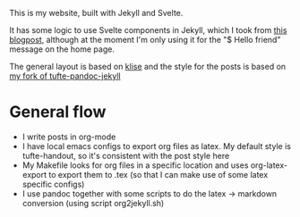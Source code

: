 This is my website, built with Jekyll and Svelte.

It has some logic to use Svelte components in Jekyll, which I took from 
[this blogpost](https://web.archive.org/web/20210618184658/https://davidtang.io/2020-01-25-adding-svelte-3-to-a-jekyll-site/),
although at the moment I'm only using it for the "$ Hello friend" message on the home page.

The general layout is based on [klise](https://github.com/piharpi/jekyll-klise) and
the style for the posts is based on [my fork of tufte-pandoc-jekyll](https://github.com/colobas/tufte-pandoc-jekyll)


# General flow

- I write posts in org-mode
- I have local emacs configs to export org files as latex. My default style is tufte-handout, so it's consistent with the post style here
- My Makefile looks for org files in a specific location and uses org-latex-export to export them to .tex (so that I can make use of some latex specific configs)
- I use pandoc together with some scripts to do the latex -> markdown conversion (using script org2jekyll.sh)
